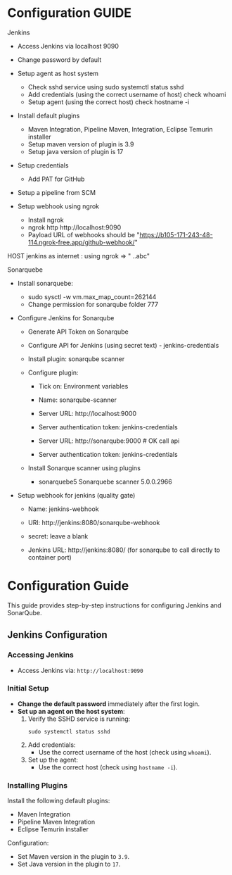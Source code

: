 # Configuration GUIDE

Jenkins
  - Access Jenkins via localhost 9090
  - Change password by default
  - Setup agent as host system
    - Check sshd service using sudo systemctl status sshd
    - Add credentials (using the correct username of host) check whoami
    - Setup agent (using the correct host) check hostname -i

  - Install default plugins
    - Maven Integration, Pipeline Maven, Integration, Eclipse Temurin installer
    - Setup maven version of plugin is 3.9
    - Setup java version of plugin is 17
  - Setup credentials
    - Add PAT for GitHub
  - Setup a pipeline from SCM

  - Setup webhook using ngrok
    - Install ngrok
    - ngrok http http://localhost:9090
    - Payload URL of webhooks should be "https://b105-171-243-48-114.ngrok-free.app/github-webhook/"

HOST jenkins as internet : using ngrok => " ..abc"

Sonarquebe
  - Install sonarquebe:
    - sudo sysctl -w vm.max_map_count=262144
    - Change permission for sonarqube folder 777

  - Configure Jenkins for Sonarqube
    - Generate API Token on Sonarqube
    - Configure API for Jenkins (using secret text) - jenkins-credentials
    - Install plugin: sonarqube scanner
    - Configure plugin:
      - Tick on: Environment variables
      - Name: sonarqube-scanner

      - Server URL: http://localhost:9000
      - Server authentication token: jenkins-credentials

      - Server URL: http://sonarqube:9000 # OK call api
      - Server authentication token: jenkins-credentials

    - Install Sonarque scanner using plugins
      -  sonarquebe5 Sonarquebe scanner 5.0.0.2966

  - Setup webhook for jenkins (quality gate)
    - Name: jenkins-webhook
    - URl: http://jenkins:8080/sonarqube-webhook
    - secret: leave a blank

    - Jenkins URL: http://jenkins:8080/ (for sonarqube to call directly to container port)












# Configuration Guide

This guide provides step-by-step instructions for configuring Jenkins and SonarQube.

## Jenkins Configuration

### Accessing Jenkins

- Access Jenkins via: `http://localhost:9090`

### Initial Setup

- **Change the default password** immediately after the first login.
- **Set up an agent on the host system**:
  1. Verify the SSHD service is running:
     ```shell
     sudo systemctl status sshd
     ```
  2. Add credentials:
     - Use the correct username of the host (check using `whoami`).
  3. Set up the agent:
     - Use the correct host (check using `hostname -i`).

### Installing Plugins

Install the following default plugins:

- Maven Integration
- Pipeline Maven Integration
- Eclipse Temurin installer

Configuration:

- Set Maven version in the plugin to `3.9`.
- Set Java version in the plugin to `17`.
